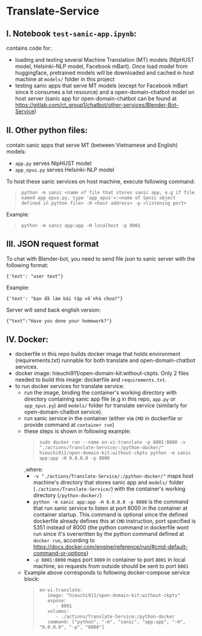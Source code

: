 # Translate-Service

## I. Notebook `test-sanic-app.ipynb`:
contains code for:
- loading and testing several Machine Translation (MT) models (NlpHUST model, Helsinki-NLP model, Facebook mBart). Once load model from huggingface, pretrained models will be downloaded and cached in host machine at `models/` folder in this project
- testing sanic apps that serve MT models (except for Facebook mBart since it consumes a lot resource) and a open-domain-chatbot model on host server (sanic app for open-domain-chatbot can be found at https://gitlab.com/ct_group1/chatbot/other-services/Blender-Bot-Service)

## II. Other python files:
contain sanic apps that serve MT (between Vietnamese and English) models:
- `app.py` serves NlpHUST model
- `app_opus.py` serves Helsinki-NLP model

To host these sanic services on host machine, execute following command:
  >```
  > python -m sanic <name of file that stores sanic app, e.g if file named app_opus.py, type 'app_opus'>:<name of Sanic object defined in python file> -H <host address> -p <listening port>
  >```

Example:
  >```
  > python -m sanic app:app -H localhost -p 8001
  >```
## III. JSON request format
To chat with Blender-bot, you need to send file json to sanic server with the following format:
```
{'text': "user text"}
```
Example:
```
{'text': "bạn đã làm bài tập về nhà chưa?"}
```
Server will send back english version:
```
{"text":"Have you done your homework?"}
```
## IV. Docker:
- dockerfile in this repo builds docker image that holds environment (requirements.txt) runnable for both translate and open-domain-chatbot services.
- docker image: hieuchi911/open-domain-kit:without-ckpts. Only 2 files needed to build this image: dockerfile and `requirements.txt`.
- to run docker services for translate service:
  - run the image, binding the container's working directory with directory containing sanic app file (e.g in this repo, `app.py` or `app_opus.py`) and `models/` folder for translate service (similarly for open-domain-chatbot service).
  - run sanic service in the container (either via `CMD` in dockerfile or provide command at `container run`)
  - these steps is shown in following example:
    >```
    > sudo docker run --name en-vi-translate -p 8001:8000 -v "./actions/Translate-Service/:/python-docker/" hieuchi911/open-domain-kit:without-ckpts python -m sanic app:app -H 0.0.0.0 -p 8000
    >```
    ,where:
    - `-v "./actions/Translate-Service/:/python-docker/"` maps host machine's directory that stores sanic app and `models/` folder (`./actions/Translate-Service/`) with the container's working directory (`/python-docker/`)
    - `python -m sanic app:app -H 0.0.0.0 -p 8000` is the command that run sanic service to listen at port 8000 in the container at container startup. This command is optional since the defined dockerfile already defines this at `CMD` instruction, port specified is 5351 instead of 8000 (the python command in dockerfile wont run since it's overwritten by the python command defined at `docker run`, according to https://docs.docker.com/engine/reference/run/#cmd-default-command-or-options)
    - `-p 8001:8000` maps port `8000` in container to port `8001` in local machine, so requests from outside should be sent to port `8001`
  - Example above corresponds to following docker-compose service block:
    >```
    >en-vi-translate:
    >    image: "hieuchi911/open-domain-kit:without-ckpts"
    >    expose:
    >       - 8001
    >    volumes:
    >       - ./actions/Translate-Service:/python-docker
    >    command: ["python", "-m", "sanic", "app:app", "-H", "0.0.0.0", "-p", "8000"]
    >```
